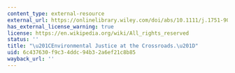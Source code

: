 ```yaml
---
content_type: external-resource
external_url: https://onlinelibrary.wiley.com/doi/abs/10.1111/j.1751-9020.2008.00131.x
has_external_license_warning: true
license: https://en.wikipedia.org/wiki/All_rights_reserved
status: ''
title: "\u201CEnvironmental Justice at the Crossroads.\u201D"
uid: 6c437630-f9c3-4ddc-94b3-2a6ef21c8b85
wayback_url: ''
---
```

